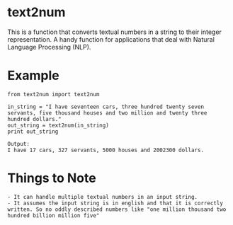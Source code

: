 text2num
===============

This is a function that converts textual numbers in a string to their integer representation. A handy function for applications that deal with Natural Language Processing (NLP).

Example
===============

    from text2num import text2num
    
    in_string = "I have seventeen cars, three hundred twenty seven servants, five thousand houses and two million and twenty three hundred dollars."
    out_string = text2num(in_string)
    print out_string
    
    Output:
    I have 17 cars, 327 servants, 5000 houses and 2002300 dollars.

Things to Note
===============
    - It can handle multiple textual numbers in an input string.
    - It assumes the input string is in english and that it is correctly written. So no oddly described numbers like "one million thousand two hundred billion million five"